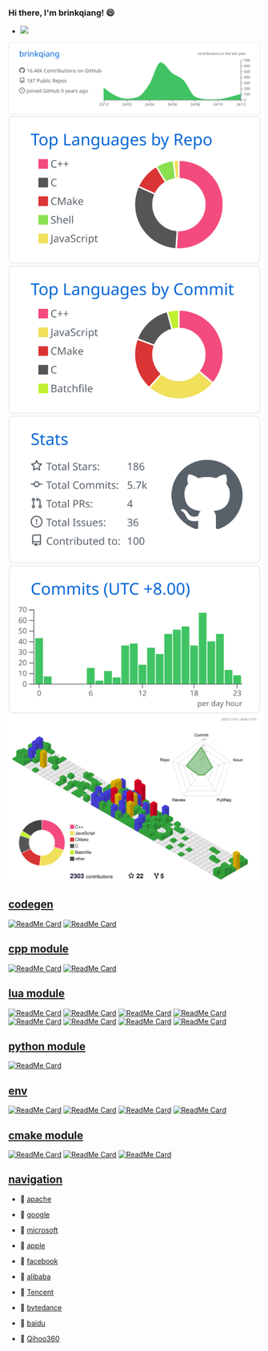 ### Hi there, I'm brinkqiang!  😄   

- <a title="Hits" target="_blank" href="https://github.com/brinkqiang/brinkqiang"><img src="https://hits.b3log.org/brinkqiang/brinkqiang.svg"></a>



<!--
**brinkqiang/brinkqiang** is a ✨ _special_ ✨ repository because its `README.md` (this file) appears on your GitHub profile.

Here are some ideas to get you started:

- 🔭 I’m currently working on ...
- 🌱 I’m currently learning ...
- 👯 I’m looking to collaborate on ...
- 🤔 I’m looking for help with ...
- 💬 Ask me about ...
- 📫 How to reach me: ...
- 😄 Pronouns: ...
- ⚡ Fun fact: ...
-->

[![](https://raw.githubusercontent.com/brinkqiang/brinkqiang-env/master/profile-summary-card-output/github/0-profile-details.svg)](https://github.com/brinkqiang/brinkqiang)
[![](https://raw.githubusercontent.com/brinkqiang/brinkqiang-env/master/profile-summary-card-output/github/1-repos-per-language.svg)](https://github.com/brinkqiang/brinkqiang)
[![](https://raw.githubusercontent.com/brinkqiang/brinkqiang-env/master/profile-summary-card-output/github/2-most-commit-language.svg)](https://github.com/brinkqiang/brinkqiang)
[![](https://raw.githubusercontent.com/brinkqiang/brinkqiang-env/master/profile-summary-card-output/github/3-stats.svg)](https://github.com/brinkqiang/brinkqiang) 
[![](https://raw.githubusercontent.com/brinkqiang/brinkqiang-env/master/profile-summary-card-output/github/4-productive-time.svg)](https://github.com/brinkqiang/brinkqiang)
[![](https://raw.githubusercontent.com/brinkqiang/brinkqiang-env/master/profile-3d-contrib/profile-gitblock.svg)](https://github.com/brinkqiang/brinkqiang)

## [codegen](https://github.com/brinkqiang)
[![ReadMe Card](https://github-readme-stats-ten.vercel.app/api/pin/?username=brinkqiang&repo=dmsolpp&count_private=true)](https://github.com/brinkqiang/dmsolpp)
[![ReadMe Card](https://github-readme-stats-ten.vercel.app/api/pin/?username=brinkqiang&repo=dmorm&count_private=true)](https://github.com/brinkqiang/dmorm)

## [cpp module](https://github.com/brinkqiang)
[![ReadMe Card](https://github-readme-stats-ten.vercel.app/api/pin/?username=brinkqiang&repo=dmtimer&count_private=true)](https://github.com/brinkqiang/dmtimer)
[![ReadMe Card](https://github-readme-stats-ten.vercel.app/api/pin/?username=brinkqiang&repo=dmlua&count_private=true)](https://github.com/brinkqiang/dmlua)

## [lua module](https://github.com/brinkqiang)
[![ReadMe Card](https://github-readme-stats-ten.vercel.app/api/pin/?username=brinkqiang&repo=luapb&count_private=true)](https://github.com/brinkqiang/luapb)
[![ReadMe Card](https://github-readme-stats-ten.vercel.app/api/pin/?username=brinkqiang&repo=luatimer&count_private=true)](https://github.com/brinkqiang/luatimer)
[![ReadMe Card](https://github-readme-stats-ten.vercel.app/api/pin/?username=brinkqiang&repo=luajson&count_private=true)](https://github.com/brinkqiang/luajson)
[![ReadMe Card](https://github-readme-stats-ten.vercel.app/api/pin/?username=brinkqiang&repo=luauuid&count_private=true)](https://github.com/brinkqiang/luauuid)
[![ReadMe Card](https://github-readme-stats-ten.vercel.app/api/pin/?username=brinkqiang&repo=luacrypto&count_private=true)](https://github.com/brinkqiang/luacrypto)
[![ReadMe Card](https://github-readme-stats-ten.vercel.app/api/pin/?username=brinkqiang&repo=luafmt&count_private=true)](https://github.com/brinkqiang/luafmt)
[![ReadMe Card](https://github-readme-stats-ten.vercel.app/api/pin/?username=brinkqiang&repo=luaipdb&count_private=true)](https://github.com/brinkqiang/luaipdb)
[![ReadMe Card](https://github-readme-stats-ten.vercel.app/api/pin/?username=brinkqiang&repo=luaftpserver&count_private=true)](https://github.com/brinkqiang/luaftpserver)

## [python module](https://github.com/brinkqiang)
[![ReadMe Card](https://github-readme-stats-ten.vercel.app/api/pin/?username=brinkqiang&repo=pycrypto&count_private=true)](https://github.com/brinkqiang/pycrypto)

## [env](https://github.com/brinkqiang)
[![ReadMe Card](https://github-readme-stats-ten.vercel.app/api/pin/?username=brinkqiang&repo=dmremote_development&count_private=true)](https://github.com/brinkqiang/dmremote_development)
[![ReadMe Card](https://github-readme-stats-ten.vercel.app/api/pin/?username=brinkqiang&repo=vscode-ssh&count_private=true)](https://github.com/brinkqiang/vscode-ssh)
[![ReadMe Card](https://github-readme-stats-ten.vercel.app/api/pin/?username=brinkqiang&repo=dmvcpkg&count_private=true)](https://github.com/brinkqiang/dmvcpkg)
[![ReadMe Card](https://github-readme-stats-ten.vercel.app/api/pin/?username=brinkqiang&repo=dmvscode-cpp&count_private=true)](https://github.com/brinkqiang/dmvscode-cpp)


## [cmake module](https://github.com/brinkqiang)
[![ReadMe Card](https://github-readme-stats-ten.vercel.app/api/pin/?username=brinkqiang&repo=dmopenssl&count_private=true)](https://github.com/brinkqiang/dmopenssl)
[![ReadMe Card](https://github-readme-stats-ten.vercel.app/api/pin/?username=brinkqiang&repo=dmcurl&count_private=true)](https://github.com/brinkqiang/dmcurl)
[![ReadMe Card](https://github-readme-stats-ten.vercel.app/api/pin/?username=brinkqiang&repo=dmcpr&count_private=true)](https://github.com/brinkqiang/dmcpr)

## [navigation](https://github.com/brinkqiang)

- 🚀 [apache](https://github.com/apache)

- 🚀 [google](https://github.com/google)
- 🚀 [microsoft](https://github.com/microsoft)
- 🚀 [apple](https://github.com/apple)
- 🚀 [facebook](https://github.com/facebook)

- 🚀 [alibaba](https://github.com/alibaba)
- 🚀 [Tencent](https://github.com/Tencent)

- 🚀 [bytedance](https://github.com/bytedance)
- 🚀 [baidu](https://github.com/baidu)

- 🚀 [Qihoo360](https://github.com/Qihoo360)


